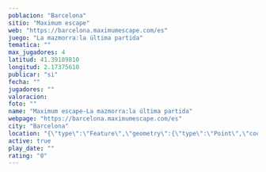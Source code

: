 ```yaml
---
poblacion: "Barcelona"
sitio: "Maximum escape"
web: "https://barcelona.maximumescape.com/es"
juego: "La mazmorra:la última partida"
tematica: ""
max_jugadores: 4
latitud: 41.39189810
longitud: 2.17375610
publicar: "si"
fecha: ""
jugadores: ""
valoracion: 
foto: ""
name: "Maximum escape-La mazmorra:la última partida"
webpage: "https://barcelona.maximumescape.com/es"
city: "Barcelona"
location: "{\"type\":\"Feature\",\"geometry\":{\"type\":\"Point\",\"coordinates\":[41.3918981,2.1737561]}}"
active: true
play_date: ""
rating: "0"
---
```

